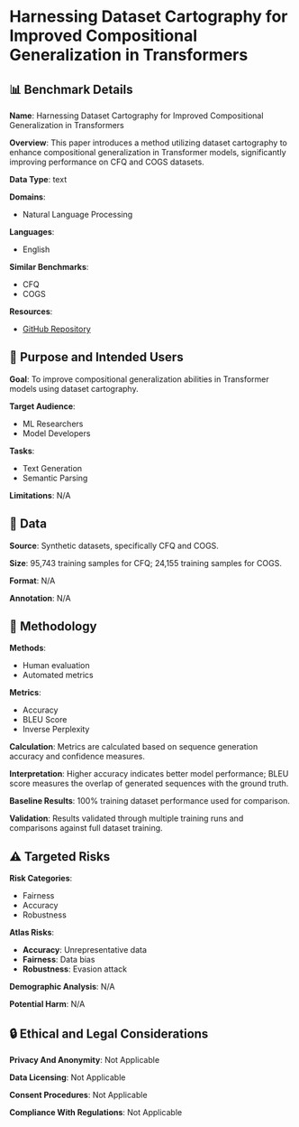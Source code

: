 # Harnessing Dataset Cartography for Improved Compositional Generalization in Transformers

## 📊 Benchmark Details

**Name**: Harnessing Dataset Cartography for Improved Compositional Generalization in Transformers

**Overview**: This paper introduces a method utilizing dataset cartography to enhance compositional generalization in Transformer models, significantly improving performance on CFQ and COGS datasets.

**Data Type**: text

**Domains**:
- Natural Language Processing

**Languages**:
- English

**Similar Benchmarks**:
- CFQ
- COGS

**Resources**:
- [GitHub Repository](https://github.com/cyberiada/cartography-for-compositionality)

## 🎯 Purpose and Intended Users

**Goal**: To improve compositional generalization abilities in Transformer models using dataset cartography.

**Target Audience**:
- ML Researchers
- Model Developers

**Tasks**:
- Text Generation
- Semantic Parsing

**Limitations**: N/A

## 💾 Data

**Source**: Synthetic datasets, specifically CFQ and COGS.

**Size**: 95,743 training samples for CFQ; 24,155 training samples for COGS.

**Format**: N/A

**Annotation**: N/A

## 🔬 Methodology

**Methods**:
- Human evaluation
- Automated metrics

**Metrics**:
- Accuracy
- BLEU Score
- Inverse Perplexity

**Calculation**: Metrics are calculated based on sequence generation accuracy and confidence measures.

**Interpretation**: Higher accuracy indicates better model performance; BLEU score measures the overlap of generated sequences with the ground truth.

**Baseline Results**: 100% training dataset performance used for comparison.

**Validation**: Results validated through multiple training runs and comparisons against full dataset training.

## ⚠️ Targeted Risks

**Risk Categories**:
- Fairness
- Accuracy
- Robustness

**Atlas Risks**:
- **Accuracy**: Unrepresentative data
- **Fairness**: Data bias
- **Robustness**: Evasion attack

**Demographic Analysis**: N/A

**Potential Harm**: N/A

## 🔒 Ethical and Legal Considerations

**Privacy And Anonymity**: Not Applicable

**Data Licensing**: Not Applicable

**Consent Procedures**: Not Applicable

**Compliance With Regulations**: Not Applicable
